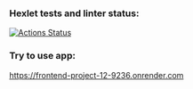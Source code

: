 ### Hexlet tests and linter status:
[![Actions Status](https://github.com/dregmar-bot/frontend-project-12/actions/workflows/hexlet-check.yml/badge.svg)](https://github.com/dregmar-bot/frontend-project-12/actions)

### Try to use app:
https://frontend-project-12-9236.onrender.com
